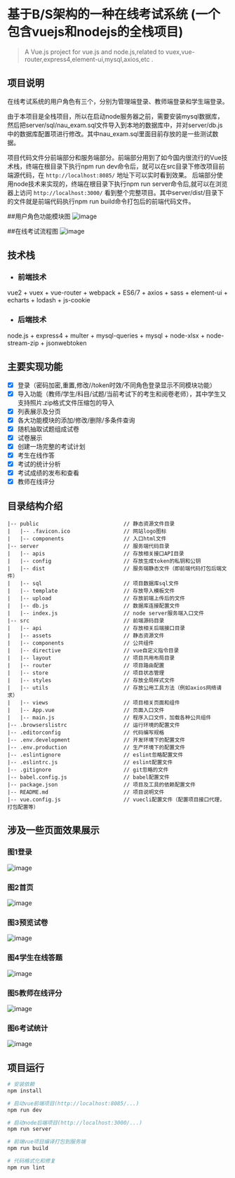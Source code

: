 # 基于B/S架构的一种在线考试系统 (一个包含vuejs和nodejs的全栈项目)

> A Vue.js project for vue.js and node.js,related to vuex,vue-router,express4,element-ui,mysql,axios,etc .

## 项目说明

在线考试系统的用户角色有三个，分别为管理端登录、教师端登录和学生端登录。

由于本项目是全栈项目，所以在启动node服务器之前，需要安装mysql数据库，然后把server/sql/nau_exam.sql文件导入到本地的数据库中，并对server/db.js中的数据库配置项进行修改。其中nau_exam.sql里面目前存放的是一些测试数据。

项目代码文件分前端部分和服务端部分。前端部分用到了如今国内很流行的Vue技术栈，终端在根目录下执行npm run dev命令后，就可以在src目录下修改项目前端源代码，在 ```http://localhost:8085/``` 地址下可以实时看到效果。
后端部分使用node技术来实现的，终端在根目录下执行npm run server命令后,就可以在浏览器上访问 ```http://localhost:3000/``` 看到整个完整项目。其中server/dist/目录下的文件就是前端代码执行npm run build命令打包后的前端代码文件。

##用户角色功能模块图
![image](src/assets/images/project/角色功能模块图.png)

##在线考试流程图
![image](src/assets/images/project/在线考试流程图.png)

## 技术栈
* ### 前端技术
vue2 + vuex + vue-router + webpack + ES6/7 + axios + sass + element-ui + echarts + lodash + js-cookie
* ### 后端技术
node.js + express4 + multer + mysql-queries + mysql + node-xlsx + node-stream-zip + jsonwebtoken

## 主要实现功能
- [x] 登录（密码加密,重置,修改//token时效/不同角色登录显示不同模块功能）
- [x] 导入功能（教师/学生/科目/试题/当前考试下的考生和阅卷老师），其中学生又支持照片.zip格式文件压缩包的导入
- [x] 列表展示及分页
- [x] 各大功能模块的添加/修改/删除/多条件查询
- [x] 随机抽取试题组成试卷
- [x] 试卷展示
- [x] 创建一场完整的考试计划
- [x] 考生在线作答
- [x] 考试的统计分析
- [x] 考试成绩的发布和查看
- [x] 教师在线评分

## 目录结构介绍 ##
    |-- public                           // 静态资源文件目录
    |   |-- .favicon.ico                 // 网站logo图标
    |   |-- components                   // 入口html文件
	|-- server                           // 服务端代码目录
	|   |-- apis                         // 存放相关接口API目录
	|   |-- config                       // 存放生成token的私钥和公钥
	|   |-- dist                         // 服务端静态文件（即前端代码打包后端文件）
	|   |-- sql                          // 项目数据库sql文件
	|   |-- template                     // 存放导入模板文件
	|   |-- upload                       // 存放前端上传后的文件
	|   |-- db.js                        // 数据库连接配置文件
	|   |-- index.js                     // node server服务端入口文件
    |-- src                              // 前端源码目录
    |   |-- api                          // 存放相关后端接口目录
    |   |-- assets                       // 静态资源文件
    |   |-- components                   // 公共组件
    |   |-- directive                    // vue自定义指令目录
    |   |-- layout                       // 项目共用布局目录
    |   |-- router                       // 项目路由配置
    |   |-- store                        // 项目状态管理
    |   |-- styles                       // 存放全局样式文件
    |   |-- utils                        // 存放公用工具方法（例如axios网络请求）
    |   |-- views                        // 项目相关页面和组件
    |   |-- App.vue                      // 页面入口文件
    |   |-- main.js                      // 程序入口文件，加载各种公共组件
	|-- .browserslistrc                  // 运行环境的配置文件
	|-- .editorconfig                    // 代码编写规格
	|-- .env.development                 // 开发环境下的配置文件
	|-- .env.production                  // 生产环境下的配置文件
	|-- .eslintignore                    // eslint忽略配置文件
	|-- .eslintrc.js                     // eslint配置文件
	|-- .gitignore                       // git忽略的文件
	|-- babel.config.js                  // babel配置文件
	|-- package.json                     // 项目及工具的依赖配置文件
	|-- README.md                        // 项目说明文件
    |-- vue.config.js                    // vuecli配置文件（配置项目接口代理，打包配置等）
## 涉及一些页面效果展示

### 图1登录
![image](src/assets/images/project/登录页.png)

### 图2首页
![image](src/assets/images/project/首页.png)

### 图3预览试卷
![image](src/assets/images/project/预览试卷.png)

### 图4学生在线答题
![image](src/assets/images/project/在线答题.png)

### 图5教师在线评分
![image](src/assets/images/project/在线阅卷.png)

### 图6考试统计
![image](src/assets/images/project/考试统计.png)


## 项目运行

``` bash
# 安装依赖
npm install   

# 启动vue前端项目(http://localhost:8085/...)
npm run dev

# 启动node后端项目(http://localhost:3000/...)
npm run server

# 前端vue项目编译打包到服务端
npm run build

# 代码格式化和修复
npm run lint
